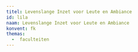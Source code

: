 ```yaml
---
titel: Levenslange Inzet voor Leute en Ambiance
id: lila
naam: Levenslange Inzet voor Leute en Ambiance
konvent: fk
themas:
  -  faculteiten
---
```

